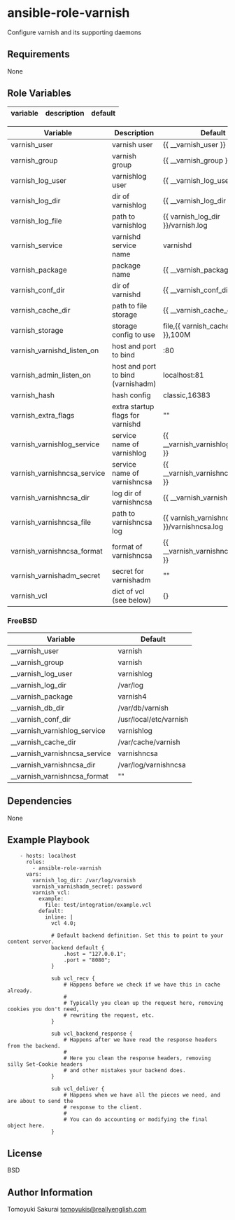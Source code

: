 ansible-role-varnish
=====================

Configure varnish and its supporting daemons

Requirements
------------

None

Role Variables
--------------

| variable | description | default |
|----------|-------------|---------|

| Variable | Description | Default |
|----------|-------------|---------|
| varnish\_user | varnish user | {{ \_\_varnish\_user }} |
| varnish\_group | varnish group | {{ \_\_varnish\_group }} |
| varnish\_log\_user | varnishlog user | {{ \_\_varnish\_log\_user }} |
| varnish\_log\_dir | dir of varnishlog | {{ \_\_varnish\_log\_dir }} |
| varnish\_log\_file | path to varnishlog | {{ varnish\_log\_dir }}/varnish.log |
| varnish\_service | varnishd service name | varnishd |
| varnish\_package | package name | {{ \_\_varnish\_package }} |
| varnish\_conf\_dir | dir of varnishd | {{ \_\_varnish\_conf\_dir }} |
| varnish\_cache\_dir | path to file storage | {{ \_\_varnish\_cache\_dir }} |
| varnish\_storage | storage config to use | file,{{ varnish\_cache\_dir }},100M |
| varnish\_varnishd\_listen\_on | host and port to bind | :80 |
| varnish\_admin\_listen\_on | host and port to bind (varnishadm) | localhost:81 |
| varnish\_hash | hash config | classic,16383 |
| varnish\_extra\_flags | extra startup flags for varnishd | "" |
| varnish\_varnishlog\_service | service name of varnishlog | {{ \_\_varnish\_varnishlog\_service }} |
| varnish\_varnishncsa\_service | service name of varnishncsa | {{ \_\_varnish\_varnishncsa\_service }} |
| varnish\_varnishncsa\_dir | log dir of varnishncsa | {{ \_\_varnish\_varnishncsa\_dir }} |
| varnish\_varnishncsa\_file | path to varnishncsa log | {{ varnish\_varnishncsa\_dir }}/varnishncsa.log |
| varnish\_varnishncsa\_format | format of varnishncsa | {{ \_\_varnish\_varnishncsa\_format }} |
| varnish\_varnishadm\_secret | secret for varnishadm | "" |
| varnish\_vcl | dict of vcl (see below) | {} |


### FreeBSD

| Variable |  Default |
|----------|----------|
| \_\_varnish\_user | varnish |
| \_\_varnish\_group | varnish |
| \_\_varnish\_log\_user | varnishlog |
| \_\_varnish\_log\_dir | /var/log |
| \_\_varnish\_package | varnish4 |
| \_\_varnish\_db\_dir | /var/db/varnish |
| \_\_varnish\_conf\_dir | /usr/local/etc/varnish |
| \_\_varnish\_varnishlog\_service | varnishlog |
| \_\_varnish\_cache\_dir | /var/cache/varnish |
| \_\_varnish\_varnishncsa\_service | varnishncsa |
| \_\_varnish\_varnishncsa\_dir | /var/log/varnishncsa |
| \_\_varnish\_varnishncsa\_format | "" |


Dependencies
------------

None

Example Playbook
----------------

        - hosts: localhost
          roles:
            - ansible-role-varnish
          vars:
            varnish_log_dir: /var/log/varnish
            varnish_varnishadm_secret: password
            varnish_vcl:
              example:
                file: test/integration/example.vcl
              default:
                inline: |
                  vcl 4.0;

                  # Default backend definition. Set this to point to your content server.
                  backend default {
                      .host = "127.0.0.1";
                      .port = "8080";
                  }

                  sub vcl_recv {
                      # Happens before we check if we have this in cache already.
                      #
                      # Typically you clean up the request here, removing cookies you don't need,
                      # rewriting the request, etc.
                  }

                  sub vcl_backend_response {
                      # Happens after we have read the response headers from the backend.
                      #
                      # Here you clean the response headers, removing silly Set-Cookie headers
                      # and other mistakes your backend does.
                  }

                  sub vcl_deliver {
                      # Happens when we have all the pieces we need, and are about to send the
                      # response to the client.
                      #
                      # You can do accounting or modifying the final object here.
                  }

License
-------

BSD

Author Information
------------------

Tomoyuki Sakurai <tomoyukis@reallyenglish.com>
